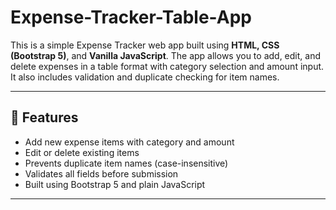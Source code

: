 # Expense-Tracker-Table-App

This is a simple Expense Tracker web app built using **HTML, CSS (Bootstrap 5)**, and **Vanilla JavaScript**. The app allows you to add, edit, and delete expenses in a table format with category selection and amount input. It also includes validation and duplicate checking for item names.

---

## 🚀 Features

- Add new expense items with category and amount
- Edit or delete existing items
- Prevents duplicate item names (case-insensitive)
- Validates all fields before submission
- Built using Bootstrap 5 and plain JavaScript

---
